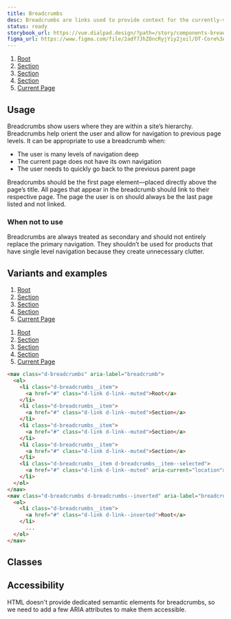 ```yaml
---
title: Breadcrumbs
desc: Breadcrumbs are links used to provide context for the currently-viewed page and where it is located within the overall site structure.
status: ready
storybook_url: https://vue.dialpad.design/?path=/story/components-breadcrumbs--default
figma_url: https://www.figma.com/file/2adf7JhZOncRyjYiy2joil/DT-Core%3A-Components-7?node-id=8918%3A21306&viewport=-61%2C443%2C1.12&t=xHutRjwo1o5zMTgT-11
---
```

<code-well-header>
  <nav class="d-breadcrumbs" aria-label="breadcrumb">
    <ol>
      <li class="d-breadcrumbs__item">
        <a href="#" class="d-link d-link--muted">Root</a>
      </li>
      <li class="d-breadcrumbs__item">
        <a href="#" class="d-link d-link--muted">Section</a>
      </li>
      <li class="d-breadcrumbs__item">
        <a href="#" class="d-link d-link--muted">Section</a>
      </li>
      <li class="d-breadcrumbs__item">
        <a href="#" class="d-link d-link--muted">Section</a>
      </li>
      <li class="d-breadcrumbs__item d-breadcrumbs__item--selected">
        <a href="#" class="d-link d-link--muted" aria-current="location">Current Page</a>
      </li>
    </ol>
  </nav>
</code-well-header>

<!-- <component-combinator component-name="DtBreadcrumbs" /> -->

## Usage

Breadcrumbs show users where they are within a site’s hierarchy. Breadcrumbs help orient the user and allow for navigation to previous page levels. It can be appropriate to use a breadcrumb when:

- The user is many levels of navigation deep
- The current page does not have its own navigation
- The user needs to quickly go back to the previous parent page

Breadcrumbs should be the first page element—placed directly above the page’s title. All pages that appear in the breadcrumb should link to their respective page. The page the user is on should always be the last page listed and not linked.

### When not to use

Breadcrumbs are always treated as secondary and should not entirely replace the primary navigation. They shouldn’t be used for products that have single level navigation because they create unnecessary clutter.

## Variants and examples

<code-well-header>
    <nav class="d-breadcrumbs" aria-label="breadcrumb">
        <ol>
            <li class="d-breadcrumbs__item">
                <a href="#" class="d-link d-link--muted">Root</a>
            </li>
            <li class="d-breadcrumbs__item">
                <a href="#" class="d-link d-link--muted">Section</a>
            </li>
            <li class="d-breadcrumbs__item">
                <a href="#" class="d-link d-link--muted">Section</a>
            </li>
            <li class="d-breadcrumbs__item">
                <a href="#" class="d-link d-link--muted">Section</a>
            </li>
            <li class="d-breadcrumbs__item d-breadcrumbs__item--selected">
                <a href="#" class="d-link d-link--muted" aria-current="location">Current Page</a>
            </li>
        </ol>
    </nav>
    <nav class="d-breadcrumbs d-breadcrumbs--inverted d-bgc-black-700 d-border-radius--md d-py16 d-px12 d-mxn12" aria-label="breadcrumb">
        <ol>
            <li class="d-breadcrumbs__item">
                <a href="#" class="d-link d-link--inverted">Root</a>
            </li>
            <li class="d-breadcrumbs__item">
                <a href="#" class="d-link d-link--inverted">Section</a>
            </li>
            <li class="d-breadcrumbs__item">
                <a href="#" class="d-link d-link--inverted">Section</a>
            </li>
            <li class="d-breadcrumbs__item">
                <a href="#" class="d-link d-link--inverted">Section</a>
            </li>
            <li class="d-breadcrumbs__item d-breadcrumbs__item--selected">
                <a href="#" class="d-link d-link--inverted" aria-current="location">Current Page</a>
            </li>
        </ol>
    </nav>
</code-well-header>

```html
<nav class="d-breadcrumbs" aria-label="breadcrumb">
  <ol>
    <li class="d-breadcrumbs__item">
      <a href="#" class="d-link d-link--muted">Root</a>
    </li>
    <li class="d-breadcrumbs__item">
      <a href="#" class="d-link d-link--muted">Section</a>
    </li>
    <li class="d-breadcrumbs__item">
      <a href="#" class="d-link d-link--muted">Section</a>
    </li>
    <li class="d-breadcrumbs__item">
      <a href="#" class="d-link d-link--muted">Section</a>
    </li>
    <li class="d-breadcrumbs__item d-breadcrumbs__item--selected">
      <a href="#" class="d-link d-link--muted" aria-current="location">Current Page</a>
    </li>
  </ol>
</nav>
<nav class="d-breadcrumbs d-breadcrumbs--inverted" aria-label="breadcrumb">
  <ol>
    <li class="d-breadcrumbs__item">
      <a href="#" class="d-link d-link--inverted">Root</a>
    </li>
      ...
  </ol>
</nav>
```

## Classes

<component-class-table component-name="breadcrumbs"></component-class-table>

## Accessibility

HTML doesn't provide dedicated semantic elements for breadcrumbs, so we need to add a few ARIA attributes to make them accessible.

<component-accessible-table component-name="breadcrumbs"></component-accessible-table>
